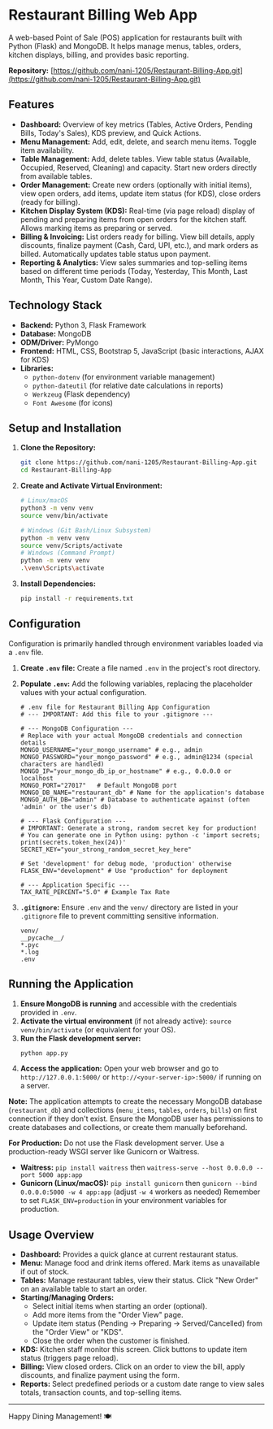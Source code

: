 # Restaurant Billing Web App

A web-based Point of Sale (POS) application for restaurants built with Python (Flask) and MongoDB. It helps manage menus, tables, orders, kitchen displays, billing, and provides basic reporting.

**Repository:** [https://github.com/nani-1205/Restaurant-Billing-App.git](https://github.com/nani-1205/Restaurant-Billing-App.git)

## Features

*   **Dashboard:** Overview of key metrics (Tables, Active Orders, Pending Bills, Today's Sales), KDS preview, and Quick Actions.
*   **Menu Management:** Add, edit, delete, and search menu items. Toggle item availability.
*   **Table Management:** Add, delete tables. View table status (Available, Occupied, Reserved, Cleaning) and capacity. Start new orders directly from available tables.
*   **Order Management:** Create new orders (optionally with initial items), view open orders, add items, update item status (for KDS), close orders (ready for billing).
*   **Kitchen Display System (KDS):** Real-time (via page reload) display of pending and preparing items from open orders for the kitchen staff. Allows marking items as preparing or served.
*   **Billing & Invoicing:** List orders ready for billing. View bill details, apply discounts, finalize payment (Cash, Card, UPI, etc.), and mark orders as billed. Automatically updates table status upon payment.
*   **Reporting & Analytics:** View sales summaries and top-selling items based on different time periods (Today, Yesterday, This Month, Last Month, This Year, Custom Date Range).

## Technology Stack

*   **Backend:** Python 3, Flask Framework
*   **Database:** MongoDB
*   **ODM/Driver:** PyMongo
*   **Frontend:** HTML, CSS, Bootstrap 5, JavaScript (basic interactions, AJAX for KDS)
*   **Libraries:**
    *   `python-dotenv` (for environment variable management)
    *   `python-dateutil` (for relative date calculations in reports)
    *   `Werkzeug` (Flask dependency)
    *   `Font Awesome` (for icons)


## Setup and Installation

1.  **Clone the Repository:**
    ```bash
    git clone https://github.com/nani-1205/Restaurant-Billing-App.git
    cd Restaurant-Billing-App
    ```

2.  **Create and Activate Virtual Environment:**
    ```bash
    # Linux/macOS
    python3 -m venv venv
    source venv/bin/activate

    # Windows (Git Bash/Linux Subsystem)
    python -m venv venv
    source venv/Scripts/activate
    # Windows (Command Prompt)
    python -m venv venv
    .\venv\Scripts\activate
    ```

3.  **Install Dependencies:**
    ```bash
    pip install -r requirements.txt
    ```

## Configuration

Configuration is primarily handled through environment variables loaded via a `.env` file.

1.  **Create `.env` file:** Create a file named `.env` in the project's root directory.
2.  **Populate `.env`:** Add the following variables, replacing the placeholder values with your actual configuration.

    ```dotenv
    # .env file for Restaurant Billing App Configuration
    # --- IMPORTANT: Add this file to your .gitignore ---

    # --- MongoDB Configuration ---
    # Replace with your actual MongoDB credentials and connection details
    MONGO_USERNAME="your_mongo_username" # e.g., admin
    MONGO_PASSWORD="your_mongo_password" # e.g., admin@1234 (special characters are handled)
    MONGO_IP="your_mongo_db_ip_or_hostname" # e.g., 0.0.0.0 or localhost
    MONGO_PORT="27017"   # Default MongoDB port
    MONGO_DB_NAME="restaurant_db" # Name for the application's database
    MONGO_AUTH_DB="admin" # Database to authenticate against (often 'admin' or the user's db)

    # --- Flask Configuration ---
    # IMPORTANT: Generate a strong, random secret key for production!
    # You can generate one in Python using: python -c 'import secrets; print(secrets.token_hex(24))'
    SECRET_KEY="your_strong_random_secret_key_here"

    # Set 'development' for debug mode, 'production' otherwise
    FLASK_ENV="development" # Use "production" for deployment

    # --- Application Specific ---
    TAX_RATE_PERCENT="5.0" # Example Tax Rate
    ```

3.  **`.gitignore`:** Ensure `.env` and the `venv/` directory are listed in your `.gitignore` file to prevent committing sensitive information.

    ```gitignore
    venv/
    __pycache__/
    *.pyc
    *.log
    .env
    ```

## Running the Application

1.  **Ensure MongoDB is running** and accessible with the credentials provided in `.env`.
2.  **Activate the virtual environment** (if not already active): `source venv/bin/activate` (or equivalent for your OS).
3.  **Run the Flask development server:**
    ```bash
    python app.py
    ```
4.  **Access the application:** Open your web browser and go to `http://127.0.0.1:5000/` or `http://<your-server-ip>:5000/` if running on a server.

**Note:** The application attempts to create the necessary MongoDB database (`restaurant_db`) and collections (`menu_items`, `tables`, `orders`, `bills`) on first connection if they don't exist. Ensure the MongoDB user has permissions to create databases and collections, or create them manually beforehand.

**For Production:** Do not use the Flask development server. Use a production-ready WSGI server like Gunicorn or Waitress.
*   **Waitress:** `pip install waitress` then `waitress-serve --host 0.0.0.0 --port 5000 app:app`
*   **Gunicorn (Linux/macOS):** `pip install gunicorn` then `gunicorn --bind 0.0.0.0:5000 -w 4 app:app` (adjust `-w 4` workers as needed)
    Remember to set `FLASK_ENV=production` in your environment variables for production.

## Usage Overview

*   **Dashboard:** Provides a quick glance at current restaurant status.
*   **Menu:** Manage food and drink items offered. Mark items as unavailable if out of stock.
*   **Tables:** Manage restaurant tables, view their status. Click "New Order" on an available table to start an order.
*   **Starting/Managing Orders:**
    *   Select initial items when starting an order (optional).
    *   Add more items from the "Order View" page.
    *   Update item status (Pending -> Preparing -> Served/Cancelled) from the "Order View" or "KDS".
    *   Close the order when the customer is finished.
*   **KDS:** Kitchen staff monitor this screen. Click buttons to update item status (triggers page reload).
*   **Billing:** View closed orders. Click on an order to view the bill, apply discounts, and finalize payment using the form.
*   **Reports:** Select predefined periods or a custom date range to view sales totals, transaction counts, and top-selling items.

---

Happy Dining Management! 🍽️